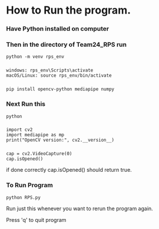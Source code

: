# How to Run the program.

### Have Python installed on computer

### Then in the directory of Team24_RPS run
    python -m venv rps_env
###    
    windows: rps_env\Scripts\activate
    macOS/Linux: source rps_env/bin/activate
###
    pip install opencv-python mediapipe numpy

### Next Run this

    python
###    
    import cv2
    import mediapipe as mp
    print("OpenCV version:", cv2.__version__)

###
    cap = cv2.VideoCapture(0)
    cap.isOpened()

if done correctly cap.isOpened() should return true.

### To Run Program

    python RPS.py

Run just this whenever you want to rerun the program again.

Press 'q' to quit program
